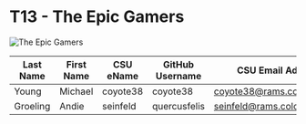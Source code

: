 # T13 - The Epic Gamers

![The Epic Gamers](https://media.sproutsocial.com/uploads/2020/08/Social-for-Gamers.svg)

Last Name | First Name | CSU eName | GitHub Username | CSU Email Address
--------- | ---------- | --------- | --------------- | -----------------
Young     | Michael    | coyote38  | coyote38        | coyote38@rams.colostate.edu
Groeling  | Andie      | seinfeld  | quercusfelis    | seinfeld@rams.colostate.edu
